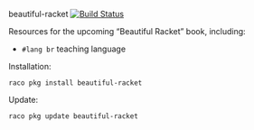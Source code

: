 beautiful-racket [![Build Status](https://travis-ci.org/mbutterick/beautiful-racket.svg?branch=master)](https://travis-ci.org/mbutterick/beautiful-racket)

Resources for the upcoming “Beautiful Racket” book, including:

* `#lang br` teaching language


Installation:

`raco pkg install beautiful-racket`


Update:

`raco pkg update beautiful-racket`
